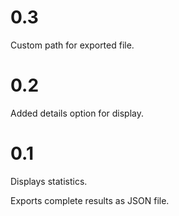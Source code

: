 # 0.3

Custom path for exported file.

# 0.2

Added details option for display.

# 0.1

Displays statistics.

Exports complete results as JSON file.